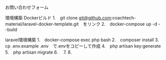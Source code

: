 お問い合わせフォーム

環境構築
Dockerビルド
1.　git clone git@github.com:coachtech-material/laravel-docker-template.git　をリンク
2.　docker-compose up -d --build

laravel環境構築
1.　docker-compose exec php bash
2.　composer install
3.　cp .env.example .env　で.envをコピーして作成
4.　php artisan key:generate
5.　php artisan migrate
6.　
7.
8.


